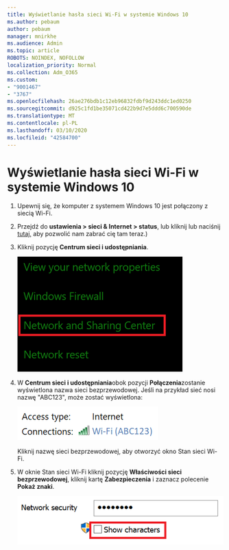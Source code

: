 ```yaml
---
title: Wyświetlanie hasła sieci Wi-Fi w systemie Windows 10
ms.author: pebaum
author: pebaum
manager: mnirkhe
ms.audience: Admin
ms.topic: article
ROBOTS: NOINDEX, NOFOLLOW
localization_priority: Normal
ms.collection: Adm_O365
ms.custom:
- "9001467"
- "3767"
ms.openlocfilehash: 26ae276bdb1c12eb96832fdbf9d243ddc1ed0250
ms.sourcegitcommit: d925c1fd1be35071cd422b9d7e5ddd6c700590de
ms.translationtype: MT
ms.contentlocale: pl-PL
ms.lasthandoff: 03/10/2020
ms.locfileid: "42584700"
---
```

# <a name="view-wi-fi-network-password-in-windows-10"></a>Wyświetlanie hasła sieci Wi-Fi w systemie Windows 10

1. Upewnij się, że komputer z systemem Windows 10 jest połączony z siecią Wi-Fi.

2. Przejdź do **ustawienia > sieci & Internet > status**, lub kliknij lub naciśnij [tutaj,](ms-settings:network?activationSource=GetHelp) aby pozwolić nam zabrać cię tam teraz.)

3. Kliknij pozycję **Centrum sieci i udostępniania**.

    ![Centrum sieci i udostępniania.](media/network-sharing-center.png)

4. W **Centrum sieci i udostępniania**obok pozycji **Połączenia**zostanie wyświetlona nazwa sieci bezprzewodowej. Jeśli na przykład sieć nosi nazwę "ABC123", może zostać wyświetlona:

    ![Połączenia sieciowe.](media/network-connections.png)

    Kliknij nazwę sieci bezprzewodowej, aby otworzyć okno Stan sieci Wi-Fi. 

5. W oknie Stan sieci Wi-Fi kliknij pozycję **Właściwości sieci bezprzewodowej**, kliknij kartę **Zabezpieczenia** i zaznacz polecenie **Pokaż znaki**.

    ![Pokaż znaki hasła Wi-Fi.](media/show-password-characters.png)

